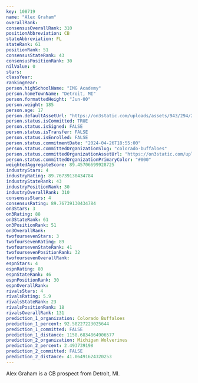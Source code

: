 ```yaml
---
key: 108719
name: "Alex Graham"
overallRank: 
consensusOverallRank: 310
positionAbbreviation: CB
stateAbbreviation: FL
stateRank: 61
positionRank: 51
consensusStateRank: 43
consensusPositionRank: 30
nilValue: 0
stars: 
classYear: 
rankingYear: 
person.highSchoolName: "IMG Academy"
person.homeTownName: "Detroit, MI"
person.formattedHeight: "Jun-00"
person.weight: 185
person.age: 17
person.defaultAssetUrl: "https://on3static.com/uploads/assets/943/294/294943.jpg"
person.status.isCommitted: TRUE
person.status.isSigned: FALSE
person.status.isTransfer: FALSE
person.status.isEnrolled: FALSE
person.status.commitmentDate: "2024-04-26T18:55:00"
person.status.committedOrganizationSlug: "colorado-buffaloes"
person.status.committedOrganizationAssetUrl: "https://on3static.com/uploads/assets/889/149/149889.svg"
person.status.committedOrganizationPrimaryColor: "#000"
weightedAggregateScore: 89.45706699928725
industryStars: 4
industryRating: 89.76739130434784
industryStateRank: 43
industryPositionRank: 30
industryOverallRank: 310
consensusStars: 4
consensusRating: 89.76739130434784
on3Stars: 3
on3Rating: 88
on3StateRank: 61
on3PositionRank: 51
on3OverallRank: 
twofoursevenStars: 3
twofoursevenRating: 89
twofoursevenStateRank: 41
twofoursevenPositionRank: 32
twofoursevenOverallRank: 
espnStars: 4
espnRating: 80
espnStateRank: 46
espnPositionRank: 30
espnOverallRank: 
rivalsStars: 4
rivalsRating: 5.9
rivalsStateRank: 23
rivalsPositionRank: 18
rivalsOverallRank: 131
prediction_1_organization: Colorado Buffaloes
prediction_1_percent: 92.58227223025644
prediction_1_committed: FALSE
prediction_1_distance: 1158.6834864906577
prediction_2_organization: Michigan Wolverines
prediction_2_percent: 2.493739198
prediction_2_committed: FALSE
prediction_2_distance: 41.06491624320253
---
```

Alex Graham is a CB prospect from Detroit, MI.